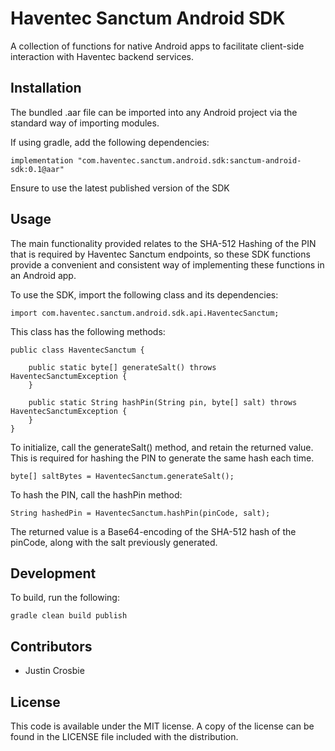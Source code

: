 # Haventec Sanctum Android SDK

A collection of functions for native Android apps to facilitate client-side interaction with Haventec backend services.

## Installation

The bundled .aar file can be imported into any Android project via the standard way of importing modules.

If using gradle, add the following dependencies:

```
implementation "com.haventec.sanctum.android.sdk:sanctum-android-sdk:0.1@aar"
```

Ensure to use the latest published version of the SDK

## Usage

The main functionality provided relates to the SHA-512 Hashing of the PIN that is required by Haventec Sanctum endpoints,
so these SDK functions provide a convenient and consistent way of implementing these functions in an Android app.

To use the SDK, import the following class and its dependencies:
```
import com.haventec.sanctum.android.sdk.api.HaventecSanctum;
```

This class has the following methods:
```
public class HaventecSanctum {

    public static byte[] generateSalt() throws HaventecSanctumException {
    }

    public static String hashPin(String pin, byte[] salt) throws HaventecSanctumException {
    }
}
```

To initialize, call the generateSalt() method, and retain the returned value. This is required for hashing the PIN to generate the same hash each time.
```
byte[] saltBytes = HaventecSanctum.generateSalt();
```

To hash the PIN, call the hashPin method:
```
String hashedPin = HaventecSanctum.hashPin(pinCode, salt);
```

The returned value is a Base64-encoding of the SHA-512 hash of the pinCode, along with the salt previously generated.

## Development
To build, run the following:
```
gradle clean build publish
```

## Contributors

 - Justin Crosbie

## License

This code is available under the MIT license. A copy of the license can be found in the LICENSE file included with the distribution.
 